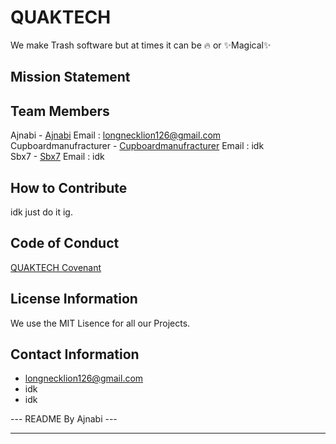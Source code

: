 # QUAKTECH
We make Trash software but at times it can be 🔥 or ✨Magical✨

## Mission Statement


## Team Members
Ajnabi - [Ajnabi](https://github.com/AeternusDio) Email : longnecklion126@gmail.com <br> 
Cupboardmanufracturer - [Cupboardmanufracturer](https://github.com/cupboardmanufacturer) Email : idk <br>
Sbx7 - [Sbx7](https://github.com/sbx7) Email : idk

## How to Contribute
idk just do it ig.

## Code of Conduct
[QUAKTECH Covenant](https://github.com/QUAKTECH/.github/blob/main/Code-of-Conduct.md)

## License Information
We use the MIT Lisence for all our Projects.

## Contact Information
- longnecklion126@gmail.com
- idk
- idk

--- README By Ajnabi ---

---
